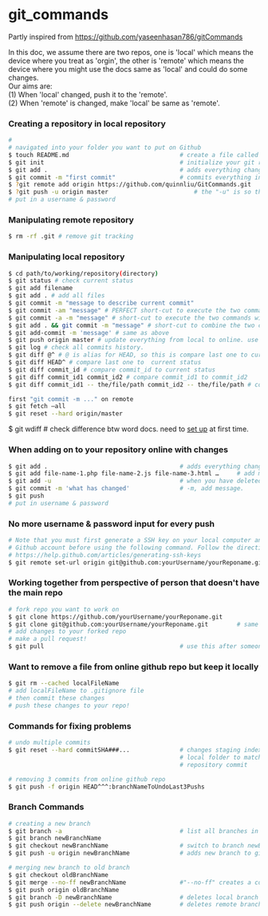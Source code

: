 # git_commands

Partly inspired from https://github.com/yaseenhasan786/gitCommands

In this doc, we assume there are two repos, one is 'local' which means the device where you treat as 'orgin', the other is 'remote' which means the device where you might use the docs same as 'local' and could do some changes.   
Our aims are:  
(1) When 'local' changed, push it to the 'remote'.  
(2) When 'remote' is changed, make 'local' be same as 'remote'.  
### Creating a repository in local repository
``` sh
# 
# navigated into your folder you want to put on Github
$ touch README.md								# create a file called README.md where you can put instructions/info about your folder like what you are reading right now!
$ git init 										# initialize your git repository locally
$ git add .										# adds everything changed from local to staging
$ git commit -m "first commit"					# commits everything in staging to be ready to be pushed to Github. "-m": message
$ ?git remote add origin https://github.com/quinnliu/GitCommands.git
$ ?git push -u origin master						# the "-u" is so that the next time your push you don't need to type "origin master"
# put in a username & password
```
### Manipulating remote repository
``` sh
$ rm -rf .git # remove git tracking
```
### Manipulating local repository
``` sh
$ cd path/to/working/repository(directory)
$ git status # check current status
$ git add filename
$ git add . # add all files
$ git commit -m "message to describe current commit"
$ git commit -am "message" # PERFECT short-cut to execute the two commands with one command. "-a": all.
$ git commit -a -m "message" # short-cut to execute the two commands with one command.
$ git add . && git commit -m "message" # short-cut to combine the two commands in one command
$ git add-commit -m 'message' # same as above
$ git push origin master # update everything from local to online. use "git push -u origin master" at first time as stated above. 
$ git log # check all commits history.
$ git diff @^ # @ is alias for HEAD, so this is compare last one to current status
$ git diff HEAD^ # compare last one to  current status
$ git diff commit_id # compare commit_id to current status
$ git diff commit_id1 commit_id2 # compare commit_id1 to commit_id2
$ git diff commit_id1 -- the/file/path commit_id2 -- the/file/path # compare file changes between commit_id1 and commit_id2

first "git commit -m ..." on remote
$ git fetch –all 
$ git reset --hard origin/master

```
$ git wdiff # check difference btw word docs. need to [set up](https://github.com/vigente/gerardus) at first time.


### When adding on to your repository online with changes
``` sh
$ git add .										# adds everything changed from local to staging
$ git add file-name-1.php file-name-2.js file-name-3.html …		# add multiple files	
$ git add -u									# when you have deleted a local file you want to remove from your repository
$ git commit -m 'what has changed'				# -m, add message.
$ git push 
# put in username & password
```

### No more username & password input for every push
``` sh   
# Note that you must first generate a SSH key on your local computer and add it to your 
# Github account before using the following command. Follow the directions here:
# https://help.github.com/articles/generating-ssh-keys
$ git remote set-url origin git@github.com:yourUsername/yourReponame.git
```

### Working together from perspective of person that doesn't have the main repo
``` sh
# fork repo you want to work on
$ git clone https://github.com/yourUsername/yourReponame.git
$ git clone git@github.com:yourUsername/yourReponame.git		# same as above
# add changes to your forked repo 
# make a pull request!
$ git pull 										# use this after someone else has made a change to the online repo you r working on and you want to make your local repo up to date
```

### Want to remove a file from online github repo but keep it locally
``` sh
$ git rm --cached localFileName
# add localFileName to .gitignore file 
# then commit these changes
# push these changes to your repo!
```

### Commands for fixing problems
``` sh
# undo multiple commits  
$ git reset --hard commitSHA###... 				# changes staging index and 
                                   				# local folder to match online 
                                   				# repository commit

# removing 3 commits from online github repo
$ git push -f origin HEAD^^^:branchNameToUndoLast3Pushs
```

### Branch Commands 
``` sh
# creating a new branch
$ git branch -a 								# list all branches in working folder  
$ git branch newBranchName  
$ git checkout newBranchName 					# switch to branch newBranchName
$ git push -u origin newBranchName				# adds new branch to github repo and "-u" lets you know when your local branch is different than the remote branch

# merging new branch to old branch
$ git checkout oldBranchName
$ git merge --no-ff newBranchName 				#"--no-ff" creates a commit that there was a branch merge so in the future when you are looking at your commit log you know when exactly when you merged one branch into another
$ git push origin oldBranchName 
$ git branch -D newBranchName 					# deletes local branch newBranchName
$ git push origin --delete newBranchName 		# deletes remote branch newBranchName
```
